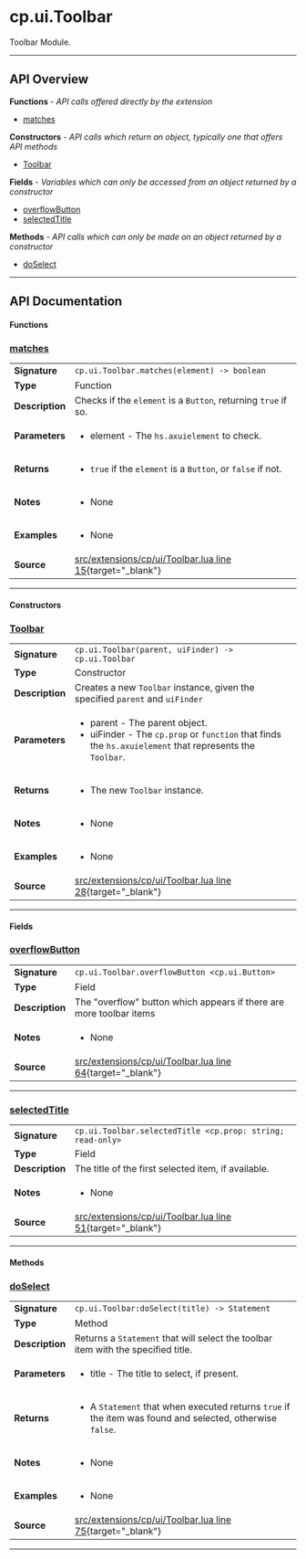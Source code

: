 # cp.ui.Toolbar

Toolbar Module.

---

## API Overview
**Functions** - _API calls offered directly by the extension_
 * [matches](#matches)

**Constructors** - _API calls which return an object, typically one that offers API methods_
 * [Toolbar](#toolbar)

**Fields** - _Variables which can only be accessed from an object returned by a constructor_
 * [overflowButton](#overflowbutton)
 * [selectedTitle](#selectedtitle)

**Methods** - _API calls which can only be made on an object returned by a constructor_
 * [doSelect](#doselect)


---

## API Documentation

#### Functions


### [matches](#matches)

|                                             |                                                                                     |
| --------------------------------------------|-------------------------------------------------------------------------------------|
| **Signature**                               | `cp.ui.Toolbar.matches(element) -> boolean`                                                                    |
| **Type**                                    | Function                                                                     |
| **Description**                             | Checks if the `element` is a `Button`, returning `true` if so.                                                                     |
| **Parameters**                              | <ul><li>element		- The `hs.axuielement` to check.</li></ul> |
| **Returns**                                 | <ul><li>`true` if the `element` is a `Button`, or `false` if not.</li></ul>          |
| **Notes**                                   | <ul><li>None</li></ul> |
| **Examples**                                | <ul><li>None</li></ul> |
| **Source**                                  | [src/extensions/cp/ui/Toolbar.lua line 15](https://github.com/CommandPost/CommandPost/blob/develop/src/extensions/cp/ui/Toolbar.lua#L15){target="_blank"} |

---

#### Constructors


### [Toolbar](#toolbar)

|                                             |                                                                                     |
| --------------------------------------------|-------------------------------------------------------------------------------------|
| **Signature**                               | `cp.ui.Toolbar(parent, uiFinder) -> cp.ui.Toolbar`                                                                    |
| **Type**                                    | Constructor                                                                     |
| **Description**                             | Creates a new `Toolbar` instance, given the specified `parent` and `uiFinder`                                                                     |
| **Parameters**                              | <ul><li>parent   - The parent object.</li><li>uiFinder   - The `cp.prop` or `function` that finds the `hs.axuielement` that represents the `Toolbar`.</li></ul> |
| **Returns**                                 | <ul><li>The new `Toolbar` instance.</li></ul>          |
| **Notes**                                   | <ul><li>None</li></ul> |
| **Examples**                                | <ul><li>None</li></ul> |
| **Source**                                  | [src/extensions/cp/ui/Toolbar.lua line 28](https://github.com/CommandPost/CommandPost/blob/develop/src/extensions/cp/ui/Toolbar.lua#L28){target="_blank"} |

---

#### Fields


### [overflowButton](#overflowbutton)

|                                             |                                                                                     |
| --------------------------------------------|-------------------------------------------------------------------------------------|
| **Signature**                               | `cp.ui.Toolbar.overflowButton <cp.ui.Button>`                                                                    |
| **Type**                                    | Field                                                                     |
| **Description**                             | The "overflow" button which appears if there are more toolbar items                                                                     |
| **Notes**                                   | <ul><li>None</li></ul> |
| **Source**                                  | [src/extensions/cp/ui/Toolbar.lua line 64](https://github.com/CommandPost/CommandPost/blob/develop/src/extensions/cp/ui/Toolbar.lua#L64){target="_blank"} |

---


### [selectedTitle](#selectedtitle)

|                                             |                                                                                     |
| --------------------------------------------|-------------------------------------------------------------------------------------|
| **Signature**                               | `cp.ui.Toolbar.selectedTitle <cp.prop: string; read-only>`                                                                    |
| **Type**                                    | Field                                                                     |
| **Description**                             | The title of the first selected item, if available.                                                                     |
| **Notes**                                   | <ul><li>None</li></ul> |
| **Source**                                  | [src/extensions/cp/ui/Toolbar.lua line 51](https://github.com/CommandPost/CommandPost/blob/develop/src/extensions/cp/ui/Toolbar.lua#L51){target="_blank"} |

---

#### Methods


### [doSelect](#doselect)

|                                             |                                                                                     |
| --------------------------------------------|-------------------------------------------------------------------------------------|
| **Signature**                               | `cp.ui.Toolbar:doSelect(title) -> Statement`                                                                    |
| **Type**                                    | Method                                                                     |
| **Description**                             | Returns a `Statement` that will select the toolbar item with the specified title.                                                                     |
| **Parameters**                              | <ul><li>title - The title to select, if present.</li></ul> |
| **Returns**                                 | <ul><li>A `Statement` that when executed returns `true` if the item was found and selected, otherwise `false`.</li></ul>          |
| **Notes**                                   | <ul><li>None</li></ul> |
| **Examples**                                | <ul><li>None</li></ul> |
| **Source**                                  | [src/extensions/cp/ui/Toolbar.lua line 75](https://github.com/CommandPost/CommandPost/blob/develop/src/extensions/cp/ui/Toolbar.lua#L75){target="_blank"} |

---

